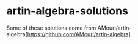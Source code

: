 # artin-algebra-solutions
Some of these solutions come from AMouri/artin-algebra[https://github.com/AMouri/artin-algebra].
